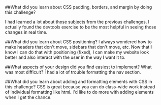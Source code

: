 ##What did you learn about CSS padding, borders, and margin by doing this challenge?

I had learned a lot about those subjects from the previous challenges. I actually found the devtools exercise to be the most helpful in seeing those changes in real time.

##What did you learn about CSS positioning?
I always wondered how to make headers that don't move, sidebars that don't move, etc. Now that I know I can do that with positioning (fixed), I can make my website look better and also interact with the user in the way I want it to.

##What aspects of your design did you find easiest to implement? What was most difficult?
I had a lot of trouble formatting the nav section.

##What did you learn about adding and formatting elements with CSS in this challenge?
CSS is great because you can do class-wide work instead of individual formatting like html. I'd like to do more with adding elements when I get the chance.

